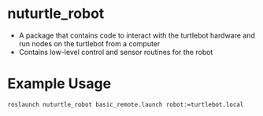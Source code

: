 # nuturtle_robot
* A package that contains code to interact with the turtlebot hardware and run nodes on the turtlebot from a computer
* Contains low-level control and sensor routines for the robot
# Example Usage
```
roslaunch nuturtle_robot basic_remote.launch robot:=turtlebot.local
```
